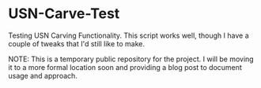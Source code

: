 # USN-Carve-Test
Testing USN Carving Functionality. This script works well, though I have a couple of tweaks that I'd still like to make.

NOTE: This is a temporary public repository for the project. I will be moving it to a more formal location soon and providing a blog post to document usage and approach.
